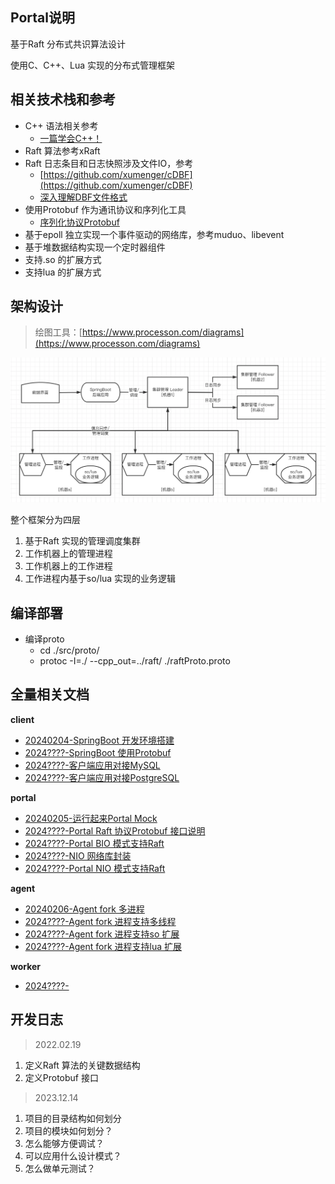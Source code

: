 ## Portal说明

基于Raft 分布式共识算法设计

使用C、C++、Lua 实现的分布式管理框架

## 相关技术栈和参考

* C++ 语法相关参考
    * [一篇学会C++！](http://www.xumenger.com/cpp-one-paper-20171230/)
* Raft 算法参考xRaft
* Raft 日志条目和日志快照涉及文件IO，参考
    * [https://github.com/xumenger/cDBF](https://github.com/xumenger/cDBF)
    * [深入理解DBF文件格式](http://www.xumenger.com/dbf-20160703/)
* 使用Protobuf 作为通讯协议和序列化工具
    * [序列化协议Protobuf](http://www.xumenger.com/protobuf-20190525/)
* 基于epoll 独立实现一个事件驱动的网络库，参考muduo、libevent
* 基于堆数据结构实现一个定时器组件
* 支持.so 的扩展方式
* 支持lua 的扩展方式


## 架构设计

>绘图工具：[https://www.processon.com/diagrams](https://www.processon.com/diagrams)

![](./img/01.png)

整个框架分为四层

1. 基于Raft 实现的管理调度集群
2. 工作机器上的管理进程
3. 工作机器上的工作进程
4. 工作进程内基于so/lua 实现的业务逻辑

## 编译部署

* 编译proto
    * cd ./src/proto/
    * protoc -I=./ --cpp\_out=../raft/ ./raftProto.proto


## 全量相关文档

**client**

* [20240204-SpringBoot 开发环境搭建]()
* [2024????-SpringBoot 使用Protobuf]()
* [2024????-客户端应用对接MySQL]()
* [2024????-客户端应用对接PostgreSQL]()

**portal**

* [20240205-运行起来Portal Mock]()
* [2024????-Portal Raft 协议Protobuf 接口说明]()
* [2024????-Portal BIO 模式支持Raft]()
* [2024????-NIO 网络库封装]()
* [2024????-Portal NIO 模式支持Raft]()

**agent**

* [20240206-Agent fork 多进程]()
* [2024????-Agent fork 进程支持多线程]()
* [2024????-Agent fork 进程支持so 扩展]()
* [2024????-Agent fork 进程支持lua 扩展]()

**worker**

* [2024????-]()


## 开发日志

>2022.02.19

1. 定义Raft 算法的关键数据结构
2. 定义Protobuf 接口

>2023.12.14

1. 项目的目录结构如何划分
2. 项目的模块如何划分？
3. 怎么能够方便调试？
4. 可以应用什么设计模式？
5. 怎么做单元测试？